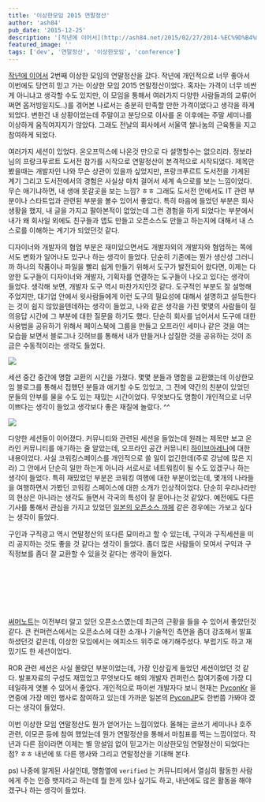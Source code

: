 ```yaml
---
title: '이상한모임 2015 연말정산'
author: 'ash84'
pub_date: '2015-12-25'
description: '[작년에 이어서](http://ash84.net/2015/02/27/2014-%EC%9D%B4%EC%83%81%ED%95%9C-%EB%AA%A8%EC%9E%84-%EC%97%B0%EB%A7%90%EC%A0%95%EC%82%B0-%EB%92%A4%EB%8A%A6%EC%9D%80-%ED%9B%84%EA%B8%B0/) 2번째 이상한 모임의 연말정산을 갔다. 작년에 개인적으로 너무 좋아서 이번에도 당연히 믿고 가는 이상한 모임 2015 연말정산이었다. 혹자는 가격이 너무 비싼게 아니냐고 생각할 수도 있지만, 이 모임을 통해서 여러가지 다'
featured_image: ''
tags: ['dev', '연말정산', '이상한모임', 'conference']
---
```



[작년에 이어서](http://ash84.net/2015/02/27/2014-%EC%9D%B4%EC%83%81%ED%95%9C-%EB%AA%A8%EC%9E%84-%EC%97%B0%EB%A7%90%EC%A0%95%EC%82%B0-%EB%92%A4%EB%8A%A6%EC%9D%80-%ED%9B%84%EA%B8%B0/) 2번째 이상한 모임의 연말정산을 갔다. 작년에 개인적으로 너무 좋아서 이번에도 당연히 믿고 가는 이상한 모임 2015 연말정산이었다. 혹자는 가격이 너무 비싼게 아니냐고 생각할 수도 있지만, 이 모임을 통해서 여러가지 다양한 사람들과의 교류(어쩌면 옵저빙일지도..)를 겪어본 나로서는 충분히 만족할 만한 가격이었다고 생각을 하게 되었다. 변한건 내 상황이었는데 주말이고 분당으로 이사를 온 이후에는 주말 세미나를 이상하게 움직여지지가 않았다. 그래도 전날의 회사에서 서울역 쌀나눔의 근육통을 지고 참여하게 되었다.

여러가지 세션이 있었다. 온오프믹스에 나온것 만으로 다 설명할수는 없으리라. 정보라님의 프랑크푸르트 도서전 참가를 시작으로 연말정산이 본격적으로 시작되었다. 제목만 봤을때는 개발자인 나와 무슨 상관이 있을까 싶었지만, 프랑크푸르트 도서전을 가게된 계기 그리고 도서전에서의 경험은 사실상 마치 걸어서 세계 속으로를 보는 느낌이었다. 무슨 애기냐하면, 내 생애 못갈곳을 보는 느낌? ㅎㅎ 그래도 도서전 안에서도 IT 관련 부분이나 스타트업과 관련된 부분을 볼수 있어서 좋았다. 특히 마음에 들었던 부분은 회사생황을 했지, 내 글을 가지고 팔아본적이 없었는데 그런 경험을 하게 되었다는 부분에서 내가 왜 회사일 외에도 친구들과 앱도 만들고 오픈소스도 만들고 하는지에 대해서 내 스스로를 이해하는 계기가 되었던것 같다.

디자이너와 개발자의 협업 부분은 재미있으면서도 개발자외의 개발자와 협업하는 쪽에서도 변화가 일어나도 있구나 하는 생각이 들었다. 단순히 기존에는 뭔가 생산성 그러니까 하나의 작품이나 파일을 빨리 쉽게 만들기 위해서 도구가 발전되어 왔다면, 이제는 다양한 도구들이 디자이너와 개발자, 기획자를 연결하는 도구들이 나오고 있다는 생각이 들었다. 생각해 보면, 개발자 도구 역시 마찬가지인것 같다. 도구적인 부분도 잘 설명해 주었지만, 대기업 안에서 윗사람들에게 이런 도구의 필요성에 대해서 설명하고 설득한다는 것이 쉽지 않았을텐데하는 생각이 들었고, 나와 같은 생각을 가진 몇몇의 사람들이 질의응답 시간에 그 부분에 대한 질문을 하기도 했다. 단순히 회사를 넘어서서 도구에 대한 사용법을 공유하기 위해서 페이스북에 그룹을 만들고 오프라인 세미나 같은 것을 여는 모습을 보면서 블로그나 깃허브를 통해서 내가 만들거나 삽질한 것을 공유하는 것이 조금은 수동적이라는 생각도 들었다.

![](https://pbs.twimg.com/media/CWkOu67UEAAJZyA.jpg)

세션 중간 중간에 명함 교환의 시간을 가졌다. 몇몇 분들과 명함을 교환했는데 이상한모임 블로그를 통해서 접했던 분들과 애기할 수도 있었고, 그 전에 약간의 친분이 있었던 분들의 안부를 물을 수도 있는 재밌는 시간이었다. 무엇보다도 명함이 개인적으로 너무 이쁘다는 생각이 들었고 생각보다 좋은 재질에 놀랐다. ^^

![](https://s-media-cache-ak0.pinimg.com/736x/b3/11/74/b3117405a244dca5656d1a659f681bee.jpg)

다양한 세션들이 이어졌다. 커뮤니티와 관련된 세션을 들었는데 원래는 제목만 보고 온라인 커뮤니티를 애기하는 줄 알았는데, 오프라인 공간 커뮤니티 [하이브아레나](http://platum.kr/archives/28824)에 대한 내용이었다. 사실 코워킹스페이스를 개인적으로 쓸 일이 없긴한데(주로 강남에 많은 지라) 그 안에서 단순히 일만 하는게 아니라 서로서로 네트워킹이 될 수도 있겠구나 하는 생각이 들었다. 특히 재밌었던 부분은 코워킹 여행에 대한 부분이었는데, 몇개의 나라들을 여행하면서 가봤던 코워킹 스페이스에 대한 소개가 인상적이었다. 단순히 우리나라만의 현상은 아니라는 생각도 들면서 각국의 특성이 잘 묻어나는것 같았다. 예전에도 다른 기사를 통해서 관심을 가지고 있었던 [일본의 오픈소스 까페](https://www.bloter.net/archives/235931) 같은 경우에는 가보고 싶다는 생각이 들었다.

구인과 구직광고 역시 연말정산의 또다른 묘미라고 할 수 있는데, 구익과 구직세션을 미리 공지하는 것도 좋을 것 같다는 생각이 들었다. 좀더 많은 사람들이 모여서 구익과 구직정보를 좀더 잘 교환할 수 있을것 같다는 생각이 들었다.

<script async src="//pagead2.googlesyndication.com/pagead/js/adsbygoogle.js"></script>
<!-- 페이지내_긴_배너 -->
<ins class="adsbygoogle"
     style="display:inline-block;width:728px;height:90px"
     data-ad-client="ca-pub-8699046198561974"
     data-ad-slot="5480877276"></ins>
<script>
(adsbygoogle = window.adsbygoogle || []).push({});
</script>


[써머노트](http://summernote.org/)는 이전부터 알고 있던 오픈소스였는데 최근의 근황을 들을 수 있어서 좋았던것 같다. 큰 컨퍼런스에서는 오픈소스에 대한 소개나 기술적인 측면을 좀더 강조해서 발표하셨던것 같은데, 이상한 모임에서는 에피소드 위주로 애기해주셨다. 부럽기도 하고 재밌기도 한 세션이었다.

ROR 관련 세션은 사실 몰랐던 부분이었는데, 가장 인상깊게 들었던 세션이었던 것 같다. 발표자료의 구성도 재밌었고 무엇보다도 해외 개발자 컨퍼런스 참여기중에 가장 디테일하게 엿볼 수 있어서 좋았다. 개인적으로 파이썬 개발자다 보니 현재는 [PyconKr](http://www.pycon.kr/2015/) 을 연중에 가장 메인 행사로 참여하고 있는데 가까운 일본의 [PyconJP](https://pycon.jp/2015/ja/)도 한번쯤 가봐야 겠다는 생각이 들었다.

이번 이상한 모임 연말정산도 뭔가 얻어가는 느낌이었다. 올해는 글쓰기 세미나나 호주관련, 이모콘 등에 참여 했었는데 뭔가 연말정산을 통해서 마침표를 찍는 느낌이었다. 작년과 다른 점이라면 이제는 별 망설임 없이 믿고가는 이상한모임 연말정산이 되었다는 점? ㅎㅎ 내년에 또 다른 행사와 그리고 연말정산을 기대해 본다.

ps) 나중에 알게된 사실인데, 명함옆에 `verified` 는 커뮤니티에서 열심히 활동한 사람에게 주는 인증 뱃지라고 하는데 뭘 한게 있나 싶기도 하고, 내년에도 많은 활동을 해야겠구나 하는 생각이 들었다.



